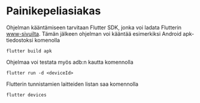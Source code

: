 # Painikepeliasiakas

Ohjelman kääntämiseen tarvitaan Flutter SDK, jonka voi ladata Flutterin [www-sivuilta](https://flutter.dev/docs/get-started/install). Tämän jälkeen ohjelman voi kääntää esimerkiksi Android apk-tiedostoksi komenolla
```
flutter build apk
```
Ohjelmaa voi testata myös adb:n kautta komennolla
```
flutter run -d <deviceId>
```
Flutterin tunnistamien laitteiden listan saa komennolla
```
flutter devices
```